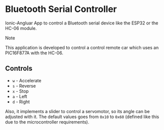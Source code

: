 # Bluetooth Serial Controller

Ionic-Angluar App to control a Bluetooth serial device like the ESP32 or the HC-06 module.

> [!NOTE]
> This application is developed to control a control remote car which uses an PIC16F877A with the HC-06.

## Controls

* `w` - Accelerate
* `s` - Reverse
* `x` - Stop
* `a` - Left
* `d` - Right

Also, it implements a slider to control a servomotor, so its angle can be adjusted with it. The default values goes from `0x10` to `0x60` (defined like this due to the microcontroller requirements).
